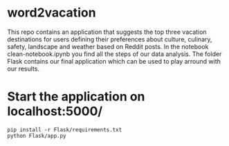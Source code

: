 # word2vacation

This repo contains an application that suggests the top three vacation destinations for users defining their preferences about culture, culinary, safety, landscape and weather based on Reddit posts.
In the notebook clean-notebook.ipynb you find all the steps of our data analysis.
The folder Flask contains our final application which can be used to play arround with our results.

# Start the application on localhost:5000/
```console
pip install -r Flask/requirements.txt
python Flask/app.py
```
